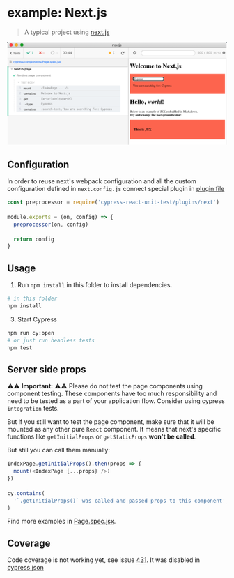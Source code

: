 # example: Next.js

> A typical project using [next.js](https://nextjs.org/)

![Page spec](images/page-spec.png)

## Configuration

In order to reuse next's webpack configuration and all the custom configuration defined in `next.config.js` connect special plugin in [plugin file](./cypress/plugins/index.js)

```js
const preprocessor = require('cypress-react-unit-test/plugins/next')

module.exports = (on, config) => {
  preprocessor(on, config)

  return config
}
```

## Usage

1. Run `npm install` in this folder to install dependencies.

```bash
# in this folder
npm install
```

3. Start Cypress

```bash
npm run cy:open
# or just run headless tests
npm test
```

## Server side props

⚠️⚠️ **Important:** ⚠️⚠️ Please do not test the page components using component testing. These components have too much responsibility and need to be tested as a part of your application flow. Consider using cypress `integration` tests.

But if you still want to test the page component, make sure that it will be mounted as any other pure `React` component. It means that next's specific functions like `getInitialProps` or `getStaticProps` **won't be called**.

But still you can call them manually:

```js
IndexPage.getInitialProps().then(props => {
  mount(<IndexPage {...props} />)
})

cy.contains(
  '`.getInitialProps()` was called and passed props to this component',
)
```

Find more examples in [Page.spec.jsx](./cypress/components/Page.spec.jsx).

## Coverage

Code coverage is not working yet, see issue [431](https://github.com/bahmutov/cypress-react-unit-test/issues/431). It was disabled in [cypress.json](cypress.json)
